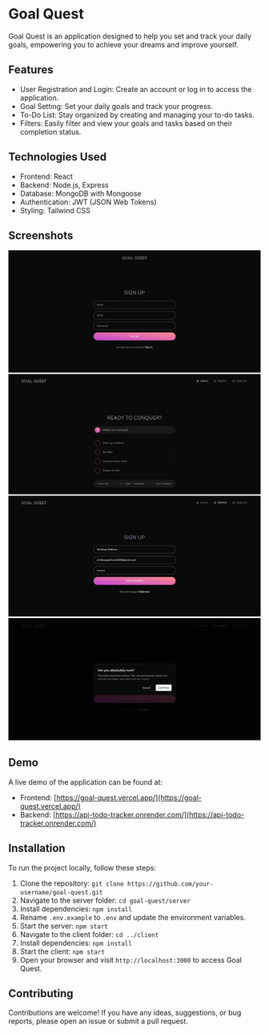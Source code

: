 # Goal Quest

Goal Quest is an application designed to help you set and track your daily goals, empowering you to achieve your dreams and improve yourself.

## Features

- User Registration and Login: Create an account or log in to access the application.
- Goal Setting: Set your daily goals and track your progress.
- To-Do List: Stay organized by creating and managing your to-do tasks.
- Filters: Easily filter and view your goals and tasks based on their completion status.

## Technologies Used

- Frontend: React
- Backend: Node.js, Express
- Database: MongoDB with Mongoose
- Authentication: JWT (JSON Web Tokens)
- Styling: Tailwind CSS

## Screenshots

![Sign Up Page](/images/signup.png)
![Home Page](/images/home.png)
![Update Profile Page](/images/update-profile.png)
![Delete Profile Page](/images/delete-profile.png)

## Demo

A live demo of the application can be found at:

- Frontend: [https://goal-quest.vercel.app/](https://goal-quest.vercel.app/)
- Backend: [https://api-todo-tracker.onrender.com/](https://api-todo-tracker.onrender.com/)

## Installation

To run the project locally, follow these steps:

1. Clone the repository: `git clone https://github.com/your-username/goal-quest.git`
2. Navigate to the server folder: `cd goal-quest/server`
3. Install dependencies: `npm install`
4. Rename `.env.example` to `.env` and update the environment variables.
5. Start the server: `npm start`
6. Navigate to the client folder: `cd ../client`
7. Install dependencies: `npm install`
8. Start the client: `npm start`
9. Open your browser and visit `http://localhost:3000` to access Goal Quest.

## Contributing

Contributions are welcome! If you have any ideas, suggestions, or bug reports, please open an issue or submit a pull request.
